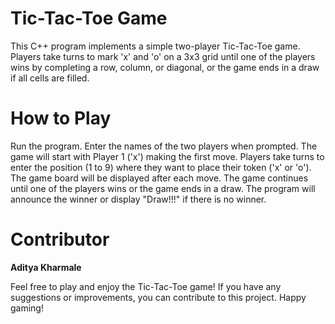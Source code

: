 # Tic-Tac-Toe Game
This C++ program implements a simple two-player Tic-Tac-Toe game. Players take turns to mark 'x' and 'o' on a 3x3 grid until one of the players wins by completing a row, column, or diagonal, or the game ends in a draw if all cells are filled.

# How to Play
Run the program.
Enter the names of the two players when prompted.
The game will start with Player 1 ('x') making the first move.
Players take turns to enter the position (1 to 9) where they want to place their token ('x' or 'o').
The game board will be displayed after each move.
The game continues until one of the players wins or the game ends in a draw.
The program will announce the winner or display "Draw!!!" if there is no winner.
# Contributor
**Aditya Kharmale**

Feel free to play and enjoy the Tic-Tac-Toe game! If you have any suggestions or improvements, you can contribute to this project. Happy gaming!
